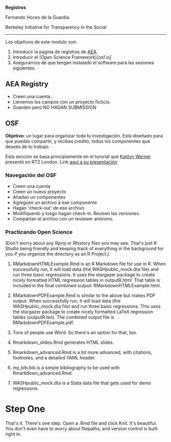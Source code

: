 **Registros**

Fernando Hoces de la Guardia

Berkeley Initiative for Transparency in the Social

----------

Los objetivos de este modulo son:  
 1. Introducir la pagina de registros de [AEA](https://www.socialscienceregistry.org).   
 2. Introducir el (Open Science Framework)[osf.io]  
 3. Asegurarnos de que tengan instalado el software para las sesiones siguientes.

## AEA Registry

* Creen una cuenta.   
* Llenemos los campos con un proyecto ficticio.
* Guarden pero NO HAGAN SUBMISSION

## OSF

**Objetivo**: un lugar para organizar toda tu investigación. Esta diseñado para que puedas compartir, y recibas credito, todos los componentes que desees de tu trabajo.  

Esta seccion se basa principlamente en el turorial que  [Kaitlyn Werner](https://osf.io/ftk25/) presentó en RT2 London. Link [aquí a su presentación](https://osf.io/qpgrn/)


### Navegación del OSF  
* Creen una cuenta  
* Creen un nuevo proyecto
* Añadan un componentes
* Agreguen un archivo a ese componente
* Hagan 'check-out' de ese archivo.
* Modifíquenlo y luego hagan check-in. Revisen las versiones.
* Compartan el archivo con un reviewer anónimo.

### Practicando Open Science  







(Don't worry about any Rproj or Rhistory files you may see. That's just R Studio being friendly and keeping track of everything in the background for you if you organize the directory as an R Project.)

1. RMarkdownHTMLExample.Rmd is an R Markdown file for use in R. When successfully run, it will load data (the WASHpublic_mock.dta file) and run three basic regressions. It uses the stargazer package to create nicely formatted HTML regression tables in outputR.html. That table is included in the final combined output: RMarkdownHTMLExample.html.

2. RMarkdownPDFExample.Rmd is similar to the above but makes PDF output. When successfully run, it will load data (the WASHpublic_mock.dta file) and run three basic regressions. This uses the stargazer package to create nicely formatted LaTeX regression tables (outputR.tex). The combined output file is RMarkdownPDFExample.pdf.

3. Tons of people use Word. So there's an option for that, too.

4. Rmarkdown_slides.Rmd generates HTML slides.

5. Rmarkdown_advanced.Rmd is a bit more advanced, with citations, footnotes, and a detailed YAML header.

6. my_bib.bib is a simple bibliography to be used with Rmarkdown_advanced.Rmd.

7. WASHpublic_mock.dta is a Stata data file that gets used for demo regressions.


# Step One

That's it. There's one step. Open a .Rmd file and click Knit. It's beautiful. You don't even have to worry about filepaths, and version control is built right in.
